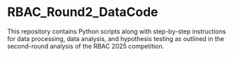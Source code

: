 # RBAC_Round2_DataCode
This repository contains Python scripts along with step-by-step instructions for data processing, data analysis, and hypothesis testing as outlined in the second-round analysis of the RBAC 2025 competition.
